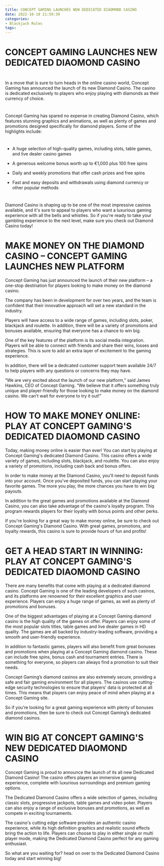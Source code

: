 ```yaml
---
title: CONCEPT GAMING LAUNCHES NEW DEDICATED DIAOMOND CASINO
date: 2022-10-10 21:59:39
categories:
- Blackjack Rules
tags:
---
```



#  CONCEPT GAMING LAUNCHES NEW DEDICATED DIAOMOND CASINO

#

In a move that is sure to turn heads in the online casino world, Concept Gaming has announced the launch of its new Diamond Casino. The casino is dedicated exclusively to players who enjoy playing with diamonds as their currency of choice.

#

Concept Gaming has spared no expense in creating Diamond Casino, which features stunning graphics and animations, as well as plenty of games and promotions designed specifically for diamond players. Some of the highlights include:

#

- A huge selection of high-quality games, including slots, table games, and live dealer casino games

- A generous welcome bonus worth up to €1,000 plus 100 free spins

- Daily and weekly promotions that offer cash prizes and free spins

- Fast and easy deposits and withdrawals using diamond currency or other popular methods

#


Diamond Casino is shaping up to be one of the most impressive casinos available, and it's sure to appeal to players who want a luxurious gaming experience with all the bells and whistles. So if you're ready to take your gambling experience to the next level, make sure you check out Diamond Casino today!

#  MAKE MONEY ON THE DIAMOND CASINO – CONCEPT GAMING LAUNCHES NEW PLATFORM

 Concept Gaming has just announced the launch of their new platform – a one-stop destination for players looking to make money on the diamond casino.

The company has been in development for over two years, and the team is confident that their innovative approach will set a new standard in the industry.

Players will have access to a wide range of games, including slots, poker, blackjack and roulette. In addition, there will be a variety of promotions and bonuses available, ensuring that everyone has a chance to win big.

One of the key features of the platform is its social media integration. Players will be able to connect with friends and share their wins, losses and strategies. This is sure to add an extra layer of excitement to the gaming experience.

In addition, there will be a dedicated customer support team available 24/7 to help players with any questions or concerns they may have.

“We are very excited about the launch of our new platform,” said James Hawkins, CEO of Concept Gaming. “We believe that it offers something truly unique and player-friendly for those looking to make money on the diamond casino. We can’t wait for everyone to try it out!”

#  HOW TO MAKE MONEY ONLINE: PLAY AT CONCEPT GAMING'S DEDICATED DIAOMOND CASINO

Today, making money online is easier than ever! You can start by playing at Concept Gaming's dedicated Diamond Casino. This casino offers a wide variety of games, including slots, blackjack, and roulette. You can also enjoy a variety of promotions, including cash back and bonus offers.

In order to make money at the Diamond Casino, you'll need to deposit funds into your account. Once you've deposited funds, you can start playing your favorite games. The more you play, the more chances you have to win big payouts.

In addition to the great games and promotions available at the Diamond Casino, you can also take advantage of the casino's loyalty program. This program rewards players for their loyalty with bonus points and other perks.

If you're looking for a great way to make money online, be sure to check out Concept Gaming's Diamond Casino. With great games, promotions, and loyalty rewards, this casino is sure to provide hours of fun and profits!

#  GET A HEAD START IN WINNING: PLAY AT CONCEPT GAMING'S DEDICATED DIAOMOND CASINO

There are many benefits that come with playing at a dedicated diamond casino. Concept Gaming is one of the leading developers of such casinos, and its platforms are renowned for their excellent graphics and user experience. Players can enjoy a huge range of games, as well as plenty of promotions and bonuses.

One of the biggest advantages of playing at a Concept Gaming diamond casino is the high quality of the games on offer. Players can enjoy some of the most popular slots titles, table games and live dealer games in HD quality. The games are all backed by industry-leading software, providing a smooth and user-friendly experience.

In addition to fantastic games, players will also benefit from great bonuses and promotions when playing at a Concept Gaming diamond casino. These can include free spins, bonus cash and tournament entries. There is something for everyone, so players can always find a promotion to suit their needs.

Concept Gaming’s diamond casinos are also extremely secure, providing a safe and fair gaming environment for all players. The casinos use cutting-edge security technologies to ensure that players’ data is protected at all times. This means that players can enjoy peace of mind when playing at a Concept Gaming site.

So if you’re looking for a great gaming experience with plenty of bonuses and promotions, then be sure to check out Concept Gaming’s dedicated diamond casinos.

#  WIN BIG AT CONCEPT GAMING'S NEW DEDICATED DIAOMOND CASINO

Concept Gaming is proud to announce the launch of its all new Dedicated Diamond Casino! The casino offers players an immersive gaming experience, complete with luxurious surroundings and premium gaming options.

The Dedicated Diamond Casino offers a wide selection of games, including classic slots, progressive jackpots, table games and video poker. Players can also enjoy a range of exclusive bonuses and promotions, as well as compete in exciting tournaments.

The casino's cutting edge software provides an authentic casino experience, while its high definition graphics and realistic sound effects bring the action to life. Players can choose to play in either single or multi player mode, making the Dedicated Diamond Casino perfect for any gaming enthusiast.

So what are you waiting for? head on over to the Dedicated Diamond Casino today and start winning big!